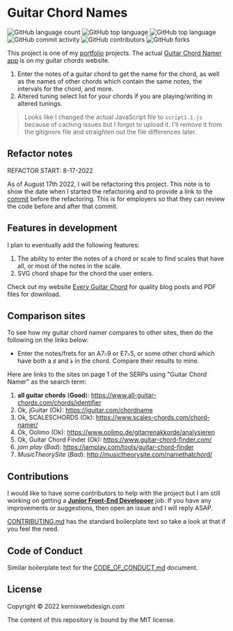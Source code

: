 # Guitar Chord Names

![GitHub language count](https://img.shields.io/github/languages/count/Kernix13/guitar-chord-names?style=flat-square)
![GitHub top language](https://img.shields.io/github/languages/top/Kernix13/guitar-chord-names?style=flat-square)
![GitHub top language](https://img.shields.io/github/directory-file-count/Kernix13/guitar-chord-names?style=flat-square)
![GitHub commit activity](https://img.shields.io/github/commit-activity/y/Kernix13/guitar-chord-names?style=flat-square)
![GitHub contributors](https://img.shields.io/github/contributors/Kernix13/guitar-chord-names?style=flat-square)
![GitHub forks](https://img.shields.io/github/forks/Kernix13/guitar-chord-names?style=flat-square)

This project is one of my [portfolio](https://courageous-cuchufli-816711.netlify.app/) projects. The actual [Guitar Chord Namer app](https://everyguitarchord.com/what-chord-is-this.html) is on my guitar chords website.

1. Enter the notes of a guitar chord to get the name for the chord, as well as the names of other chords which contain the same notes, the intervals for the chord, and more.
1. Altered tuning select list for your chords if you are playing/writing in altered tunings.

> Looks like I changed the actual JavaScript file to `script1.1.js` because of caching issues but I forgot to upload it. I'll remove it from the gitignore file and straighten out the file differences later.

## Refactor notes

REFACTOR START: 8-17-2022

As of August 17th 2022, I will be refactoring this project. This note is to show the date when I started the refactoring and to provide a link to the [commit](https://github.com/Kernix13/guitar-chord-names/commit/154ade074dd4e1c696b4dacaefe96d394b1ba547) before the refactoring. This is for employers so that they can review the code before and after that commit.

## Features in development

I plan to eventually add the following features:

1. The ability to enter the notes of a chord or scale to find scales that have all, or most of the notes in the scale.
1. SVG chord shape for the chord the user enters.

Check out my website [Every Guitar Chord](https://everyguitarchord.com/ 'Every Guitar Chord website') for quality blog posts and PDF files for download.

## Comparison sites

To see how my guitar chord namer compares to other sites, then do the following on the links below:

- Enter the notes/frets for an A7♭9 or E7♭5, or some other chord which have both a **♯** and **♭** in the chord. Compare their results to mine.

Here are links to the sites on page 1 of the SERPs using "Guitar Chord Namer" as the search term:

1. **all guitar chords** (**Good**): https://www.all-guitar-chords.com/chords/identifier
1. Ok, jGuitar (Ok): https://jguitar.com/chordname
1. Ok, SCALESCHORDS (Ok): https://www.scales-chords.com/chord-namer/
1. Ok, Oolimo (Ok): https://www.oolimo.de/gitarrenakkorde/analysieren
1. Ok, Guitar Chord Finder (Ok): https://www.guitar-chord-finder.com/
1. _jam play_ (_Bad_): https://jamplay.com/tools/guitar-chord-finder
1. _MusicTheorySite_ (_Bad_): http://musictheorysite.com/namethatchord/

## Contributions

I would like to have some contributors to help with the project but I am still working on getting a <ins>**Junior Front-End Developoer**</ins> job. If you have any improvements or suggestions, then open an issue and I will reply ASAP.

[CONTRIBUTING.md](https://github.com/Kernix13/guitar-chord-names/blob/master/CONTRIBUTING.md) has the standard boilerplate text so take a look at that if you feel the need.

## Code of Conduct

Similar boilerplate text for the [CODE_OF_CONDUCT.md](https://github.com/Kernix13/guitar-chord-names/blob/master/CODE_OF_CONDUCT.md) document.

## License

Copyright © 2022 kernixwebdesign.com

The content of this repository is bound by the MIT license.
